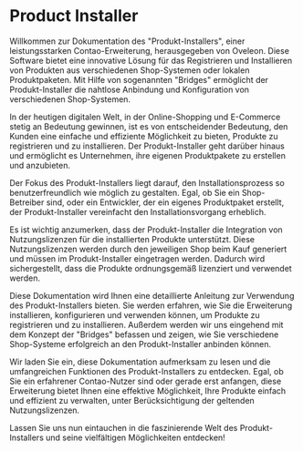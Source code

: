 # Product Installer
Willkommen zur Dokumentation des "Produkt-Installers", einer leistungsstarken Contao-Erweiterung, herausgegeben von Oveleon. Diese Software bietet eine innovative Lösung für das Registrieren und Installieren von Produkten aus verschiedenen Shop-Systemen oder lokalen Produktpaketen. Mit Hilfe von sogenannten "Bridges" ermöglicht der Produkt-Installer die nahtlose Anbindung und Konfiguration von verschiedenen Shop-Systemen.

In der heutigen digitalen Welt, in der Online-Shopping und E-Commerce stetig an Bedeutung gewinnen, ist es von entscheidender Bedeutung, den Kunden eine einfache und effiziente Möglichkeit zu bieten, Produkte zu registrieren und zu installieren. Der Produkt-Installer geht darüber hinaus und ermöglicht es Unternehmen, ihre eigenen Produktpakete zu erstellen und anzubieten.

Der Fokus des Produkt-Installers liegt darauf, den Installationsprozess so benutzerfreundlich wie möglich zu gestalten. Egal, ob Sie ein Shop-Betreiber sind, oder ein Entwickler, der ein eigenes Produktpaket erstellt, der Produkt-Installer vereinfacht den Installationsvorgang erheblich.

Es ist wichtig anzumerken, dass der Produkt-Installer die Integration von Nutzungslizenzen für die installierten Produkte unterstützt. Diese Nutzungslizenzen werden durch den jeweiligen Shop beim Kauf generiert und müssen im Produkt-Installer eingetragen werden. Dadurch wird sichergestellt, dass die Produkte ordnungsgemäß lizenziert und verwendet werden.

Diese Dokumentation wird Ihnen eine detaillierte Anleitung zur Verwendung des Produkt-Installers bieten. Sie werden erfahren, wie Sie die Erweiterung installieren, konfigurieren und verwenden können, um Produkte zu registrieren und zu installieren. Außerdem werden wir uns eingehend mit dem Konzept der "Bridges" befassen und zeigen, wie Sie verschiedene Shop-Systeme erfolgreich an den Produkt-Installer anbinden können.

Wir laden Sie ein, diese Dokumentation aufmerksam zu lesen und die umfangreichen Funktionen des Produkt-Installers zu entdecken. Egal, ob Sie ein erfahrener Contao-Nutzer sind oder gerade erst anfangen, diese Erweiterung bietet Ihnen eine effektive Möglichkeit, Ihre Produkte einfach und effizient zu verwalten, unter Berücksichtigung der geltenden Nutzungslizenzen.

Lassen Sie uns nun eintauchen in die faszinierende Welt des Produkt-Installers und seine vielfältigen Möglichkeiten entdecken!
